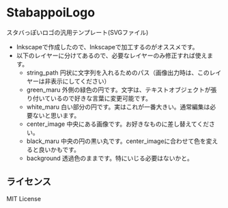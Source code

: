 # StabappoiLogo
スタバっぽいロゴの汎用テンプレート(SVGファイル)

- Inkscapeで作成したので、Inkscapeで加工するのがオススメです。
- 以下のレイヤーに分けてあるので、必要なレイヤーのみ修正すれば使えます。
   - string_path 円状に文字列を入れるためのパス（画像出力時は、このレイヤーは非表示にしてください）
   - green_maru 外側の緑色の円です。文字は、テキストオブジェクトが張り付いているので好きな言葉に変更可能です。
   - white_maru 白い部分の円です。実はこれが一番大きい。通常編集は必要ないと思います。
   - center_image 中央にある画像です。お好きなものに差し替えてください。
   - black_maru 中央の円の黒い丸です。center_imageに合わせて色を変えると良いかもです。
   - background 透過色のままです。特にいじる必要はないかと。
   
## ライセンス
MIT License
